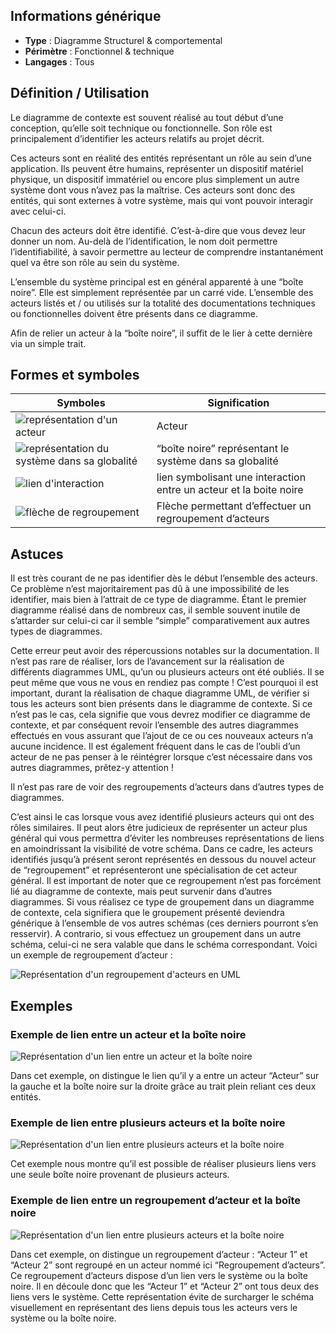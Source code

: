 ## Informations générique

- **Type** : Diagramme Structurel & comportemental
- **Périmètre** : Fonctionnel & technique
- **Langages** : Tous

## Définition / Utilisation

Le diagramme de contexte est souvent réalisé au tout début d’une conception, qu’elle soit technique ou fonctionnelle. Son rôle est principalement d’identifier les acteurs relatifs au projet décrit.

Ces acteurs sont en réalité des entités représentant un rôle au sein d’une application. Ils peuvent être humains, représenter un dispositif matériel physique, un dispositif immatériel ou encore plus simplement un autre système dont vous n’avez pas la maîtrise. Ces acteurs sont donc des entités, qui sont externes à votre système, mais qui vont pouvoir interagir avec celui-ci.

Chacun des acteurs doit être identifié. C’est-à-dire que vous devez leur donner un nom. Au-delà de l’identification, le nom doit permettre l’identifiabilité, à savoir permettre au lecteur de comprendre instantanément quel va être son rôle au sein du système.

L’ensemble du système principal est en général apparenté à une “boîte noire”. Elle est simplement représentée par un carré vide. L’ensemble des acteurs listés et / ou utilisés sur la totalité des documentations techniques ou fonctionnelles doivent être présents dans ce diagramme.

Afin de relier un acteur à la “boîte noire”, il suffit de le lier à cette dernière via un simple trait.

## Formes et symboles


| Symboles | Signification |
| --- | --- |
| ![représentation d'un acteur](https://raw.githubusercontent.com/Microleadoff/content/master/lang/fr/courses/Ing%C3%A9nierie/Conception/UML/courses/0050%20-%20Diagramme%20de%20contexte/images/image6.png) | Acteur |
| ![représentation du système dans sa globalité](https://raw.githubusercontent.com/Microleadoff/content/master/lang/fr/courses/Ing%C3%A9nierie/Conception/UML/courses/0050%20-%20Diagramme%20de%20contexte/images/image2.png) | “boîte noire” représentant le système dans sa globalité |
| ![lien d'interaction](https://raw.githubusercontent.com/Microleadoff/content/master/lang/fr/courses/Ing%C3%A9nierie/Conception/UML/courses/0050%20-%20Diagramme%20de%20contexte/images/image7.png) | lien symbolisant une interaction entre un acteur et la boite noire |
| ![flèche de regroupement](https://raw.githubusercontent.com/Microleadoff/content/master/lang/fr/courses/Ing%C3%A9nierie/Conception/UML/courses/0050%20-%20Diagramme%20de%20contexte/images/image8.png) | Flèche permettant d’effectuer un regroupement d’acteurs |

## Astuces

Il est très courant de ne pas identifier dès le début l’ensemble des acteurs. Ce problème n’est majoritairement pas dû à une impossibilité de les identifier, mais bien à l’attrait de ce type de diagramme. Étant le premier diagramme réalisé dans de nombreux cas, il semble souvent inutile de s’attarder sur celui-ci car il semble “simple” comparativement aux autres types de diagrammes.

Cette erreur peut avoir des répercussions notables sur la documentation. Il n’est pas rare de réaliser, lors de l’avancement sur la réalisation de différents diagrammes UML, qu’un ou plusieurs acteurs ont été oubliés. Il se peut même que vous ne vous en rendiez pas compte ! C’est pourquoi il est important, durant la réalisation de chaque diagramme UML, de vérifier si tous les acteurs sont bien présents dans le diagramme de contexte. Si ce n’est pas le cas, cela signifie que vous devrez modifier ce diagramme de contexte, et par conséquent revoir l’ensemble des autres diagrammes effectués en vous assurant que l’ajout de ce ou ces nouveaux acteurs n’a aucune incidence. Il est également fréquent dans le cas de l’oubli d’un acteur de ne pas penser à le réintégrer lorsque c’est nécessaire dans vos autres diagrammes, prêtez-y attention !

Il n’est pas rare de voir des regroupements d’acteurs dans d’autres types de diagrammes.

C’est ainsi le cas lorsque vous avez identifié plusieurs acteurs qui ont des rôles similaires. Il peut alors être judicieux de représenter un acteur plus général qui vous permettra d’éviter les nombreuses représentations de liens en amoindrissant la visibilité de votre schéma. Dans ce cadre, les acteurs identifiés jusqu’à présent seront représentés en dessous du nouvel acteur de “regroupement” et représenteront une spécialisation de cet acteur général. Il est important de noter que ce regroupement n’est pas forcément lié au diagramme de contexte, mais peut survenir dans d’autres diagrammes. Si vous réalisez ce type de groupement dans un diagramme de contexte, cela signifiera que le groupement présenté deviendra générique à l’ensemble de vos autres schémas (ces derniers pourront s’en resservir). A contrario, si vous effectuez un groupement dans un autre schéma, celui-ci ne sera valable que dans le schéma correspondant. Voici un exemple de regroupement d’acteur :

![Représentation d'un regroupement d'acteurs en UML](https://raw.githubusercontent.com/Microleadoff/content/master/lang/fr/courses/Ing%C3%A9nierie/Conception/UML/courses/0050%20-%20Diagramme%20de%20contexte/images/image3.png)

## Exemples

### Exemple de lien entre un acteur et la boîte noire

![Représentation d'un lien entre un acteur et la boîte noire](https://raw.githubusercontent.com/Microleadoff/content/master/lang/fr/courses/Ing%C3%A9nierie/Conception/UML/courses/0050%20-%20Diagramme%20de%20contexte/images/image1.png)

Dans cet exemple, on distingue le lien qu’il y a entre un acteur “Acteur” sur la gauche et la boîte noire sur la droite grâce au trait plein reliant ces deux entités.

### Exemple de lien entre plusieurs acteurs et la boîte noire

![Représentation d'un lien entre plusieurs acteurs et la boîte noire](https://raw.githubusercontent.com/Microleadoff/content/master/lang/fr/courses/Ing%C3%A9nierie/Conception/UML/courses/0050%20-%20Diagramme%20de%20contexte/images/image4.png)

Cet exemple nous montre qu’il est possible de réaliser plusieurs liens vers une seule boîte noire provenant de plusieurs acteurs.

### Exemple de lien entre un regroupement d’acteur et la boîte noire

![Représentation d'un lien entre plusieurs acteurs et la boîte noire](https://raw.githubusercontent.com/Microleadoff/content/master/lang/fr/courses/Ing%C3%A9nierie/Conception/UML/courses/0050%20-%20Diagramme%20de%20contexte/images/image5.png)

Dans cet exemple, on distingue un regroupement d’acteur : “Acteur 1” et “Acteur 2” sont regroupé en un acteur nommé ici “Regroupement d’acteurs”. Ce regroupement d’acteurs dispose d’un lien vers le système ou la boîte noire. Il en découle donc que les “Acteur 1” et “Acteur 2” ont tous deux des liens vers le système. Cette représentation évite de surcharger le schéma visuellement en représentant des liens depuis tous les acteurs vers le système ou la boîte noire.